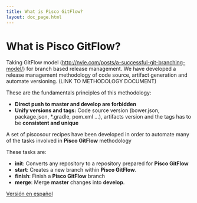 ```yaml
---
title: What is Pisco GitFlow?
layout: doc_page.html
---
```


# What is **Pisco GitFlow**?

Taking GitFlow model (http://nvie.com/posts/a-successful-git-branching-model/) for branch based release management. We have developed a release management methodology of code source, artifact generation and automate versioning. (LINK TO METHODOLOGY DOCUMENT)

These are the fundamentals principles of this methodology:

 - **Direct push to master and develop are forbidden**
 - **Unify versions and tags:** Code source version (bower.json, package.json, \*.gradle, pom.xml ...), artifacts version and the tags has to be **consistent and unique**

A set of piscosour recipes have been developed in order to automate many of the tasks involved in **Pisco GitFlow** methodology

These tasks are:

 - **init**: Converts any repository to a repository prepared for **Pisco GitFlow**
 - **start**: Creates a new branch within **Pisco GitFlow**.
 - **finish**: Finish a **Pisco GitFlow** branch
 - **merge**: Merge **master** changes into **develop**.

[Versión en español](../../es/users/get_started010whatis.html)
